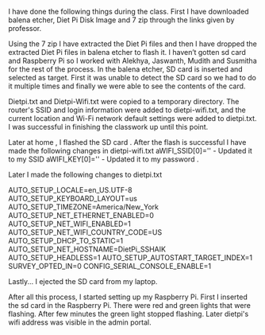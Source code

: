 I have done the following things during the class. First I have downloaded balena etcher, Diet Pi Disk Image and 7 zip through the links given by professor.

Using the 7 zip I have extracted the Diet Pi files and then I have dropped the extracted Diet Pi files in balena etcher to flash it. I haven’t gotten 
sd card and Raspberry Pi so I worked with Alekhya, Jaswanth, Mudith and Susmitha for the rest of the process. In the balena etcher, SD card is inserted and 
selected as target. First it was unable to detect the SD card so we had to do it multiple times and finally we were able to see the contents of the card.

Dietpi.txt and Dietpi-Wifi.txt were copied to a temporary directory. The router's SSID and login information were added to dietpi-wifi.txt, and the 
current location and Wi-Fi network default settings were added to dietpi.txt. I was successful in finishing the classwork up until this point. 

Later at home , I flashed the SD card . After the flash is successful I have made the following changes in dietpi-wifi.txt 
aWIFI_SSID[0]=''  - Updated it to my SSID 
aWIFI_KEY[0]=''   - Updated it to my password .

Later I made the following changes to dietpi.txt

AUTO_SETUP_LOCALE=en_US.UTF-8
AUTO_SETUP_KEYBOARD_LAYOUT=us
AUTO_SETUP_TIMEZONE=America/New_York
AUTO_SETUP_NET_ETHERNET_ENABLED=0
AUTO_SETUP_NET_WIFI_ENABLED=1
AUTO_SETUP_NET_WIFI_COUNTRY_CODE=US
AUTO_SETUP_DHCP_TO_STATIC=1
AUTO_SETUP_NET_HOSTNAME=DietPi_SSHAIK
AUTO_SETUP_HEADLESS=1
AUTO_SETUP_AUTOSTART_TARGET_INDEX=1
SURVEY_OPTED_IN=0
CONFIG_SERIAL_CONSOLE_ENABLE=1

Lastly... I ejected the SD card from my laptop.

After all this process, I started setting up my Raspberry Pi. First I inserted the sd card in the Raspberry Pi. There were red and green lights that were 
flashing. After few minutes the green light stopped flashing. Later dietpi's wifi address was visible in the admin portal.
